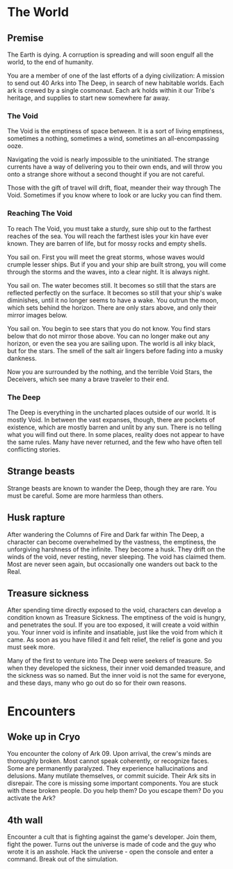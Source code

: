 # The World

## Premise

The Earth is dying. A corruption is spreading and will soon engulf all the world, to the end of humanity.

You are a member of one of the last efforts of a dying civilization: A mission to send out 40 Arks into The Deep, in search of new habitable worlds. Each ark is crewed by a single cosmonaut. Each ark holds within it our Tribe's heritage, and supplies to start new somewhere far away.

### The Void

The Void is the emptiness of space between. It is a sort of living emptiness, sometimes a nothing, sometimes a wind, sometimes an all-encompassing ooze.

Navigating the void is nearly impossible to the uninitiated. The strange currents have a way of delivering you to their own ends, and will throw you onto a strange shore without a second thought if you are not careful.

Those with the gift of travel will drift, float, meander their way through The Void. Sometimes if you know where to look or are lucky you can find them.

### Reaching The Void

To reach The Void, you must take a sturdy, sure ship out to the farthest reaches of the sea. You will reach the farthest isles your kin have ever known. They are barren of life, but for mossy rocks and empty shells.

You sail on. First you will meet the great storms, whose waves would crumple lesser ships. But if you and your ship are built strong, you will come through the storms and the waves, into a clear night. It is always night.

You sail on. The water becomes still. It becomes so still that the stars are reflected perfectly on the surface. It becomes so still that your ship's wake diminishes, until it no longer seems to have a wake. You outrun the moon, which sets behind the horizon. There are only stars above, and only their mirror images below.

You sail on. You begin to see stars that you do not know. You find stars below that do not mirror those above. You can no longer make out any horizon, or even the sea you are sailing upon. The world is all inky black, but for the stars. The smell of the salt air lingers before fading into a musky dankness.

Now you are surrounded by the nothing, and the terrible Void Stars, the Deceivers, which see many a brave traveler to their end.

### The Deep

The Deep is everything in the uncharted places outside of our world. It is mostly Void. In between the vast expanses, though, there are pockets of existence, which are mostly barren and unlit by any sun. There is no telling what you will find out there. In some places, reality does not appear to have the same rules. Many have never returned, and the few who have often tell conflicting stories.

## Strange beasts

Strange beasts are known to wander the Deep, though they are rare. You must be careful. Some are more harmless than others.

## Husk rapture

After wandering the Columns of Fire and Dark far within The Deep, a character can become overwhelmed by the vastness, the emptiness, the unforgiving harshness of the infinite. They become a husk. They drift on the winds of the void, never resting, never sleeping. The void has claimed them. Most are never seen again, but occasionally one wanders out back to the Real.

## Treasure sickness

After spending time directly exposed to the void, characters can develop a condition known as Treasure Sickness. The emptiness of the void is hungry, and penetrates the soul. If you are too exposed, it will create a void within you. Your inner void is infinite and insatiable, just like the void from which it came. As soon as you have filled it and felt relief, the relief is gone and you must seek more.

Many of the first to venture into The Deep were seekers of treasure. So when they developed the sickness, their inner void demanded treasure, and the sickness was so named. But the inner void is not the same for everyone, and these days, many who go out do so for their own reasons.

# Encounters

## Woke up in Cryo

You encounter the colony of Ark 09.
Upon arrival, the crew's minds are thoroughly broken.
Most cannot speak coherently, or recognize faces. Some are permanently paralyzed.
They experience hallucinations and delusions.
Many mutilate themselves, or commit suicide.
Their Ark sits in disrepair. The core is missing some important components.
You are stuck with these broken people. Do you help them?
Do you escape them?
Do you activate the Ark?

## 4th wall

Encounter a cult that is fighting against the game's developer.
Join them, fight the power.
Turns out the universe is made of code and the guy who wrote it is an asshole.
Hack the universe - open the console and enter a command.
Break out of the simulation.
